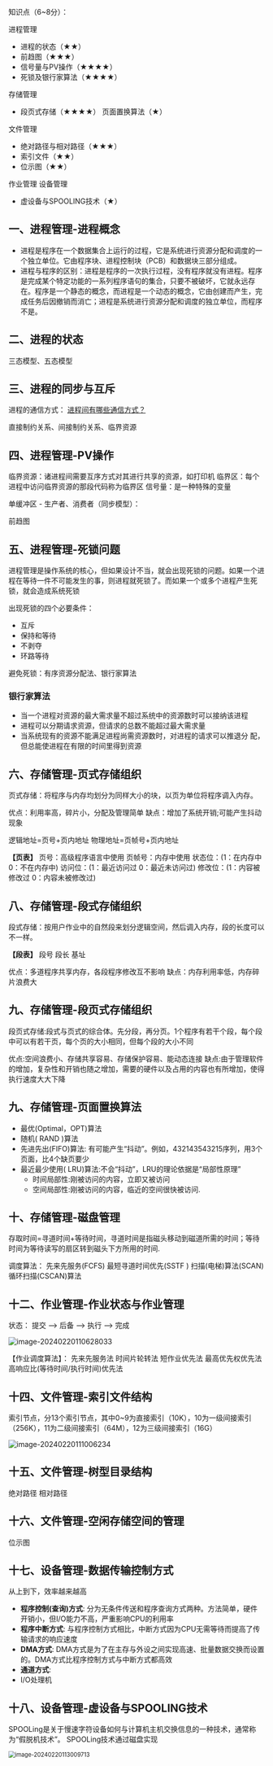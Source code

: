 知识点（6~8分）：

进程管理

* 进程的状态（★★）
* 前趋图（★★★）
* 信号量与PV操作（★★★★）
* 死锁及银行家算法（★★★★）

存储管理

* 段页式存储（★★★★）
  页面置换算法（★）

文件管理

* 绝对路径与相对路径（★★★）
* 索引文件（★★）
* 位示图（★★）

作业管理
设备管理

* 虚设备与SPOOLING技术（★）

## 一、进程管理-进程概念

* 进程是程序在一个数据集合上运行的过程，它是系统进行资源分配和调度的一个独立单位。它由程序块、进程控制块（PCB）和数据块三部分组成。
* 进程与程序的区别：进程是程序的一次执行过程，没有程序就没有进程。程序是完成某个特定功能的一系列程序语句的集合，只要不被破坏，它就永远存在。程序是一个静态的概念，而进程是一个动态的概念，它由创建而产生，完成任务后因撤销而消亡；进程是系统进行资源分配和调度的独立单位，而程序不是。

## 二、进程的状态

三态模型、五态模型

## 三、进程的同步与互斥

进程的通信方式： [进程间有哪些通信方式？](https://www.xiaolincoding.com/os/4_process/process_commu.html)

直接制约关系、间接制约关系、临界资源

## 四、进程管理-PV操作

临界资源：诸进程间需要互序方式对其进行共享的资源，如打印机
临界区：每个进程中访问临界资源的那段代码称为临界区
信号量：是一种特殊的变量

单缓冲区 - 生产者、消费者（同步模型）：

前趋图

## 五、进程管理-死锁问题

进程管理是操作系统的核心，但如果设计不当，就会出现死锁的问题。如果一个进程在等待一件不可能发生的事，则进程就死锁了。而如果一个或多个进程产生死锁，就会造成系统死锁

出现死锁的四个必要条件：

* 互斥
* 保持和等待
* 不剥夺
* 环路等待

避免死锁：有序资源分配法、银行家算法

### 银行家算法

* 当一个进程对资源的最大需求量不超过系统中的资源数时可以接纳该进程
* 进程可以分期请求资源，但请求的总数不能超过最大需求量
* 当系统现有的资源不能满足进程尚需资源数时，对进程的请求可以推退分
  配，但总能使进程在有限的时间里得到资源

## 六、存储管理-页式存储组织

页式存储：将程序与内存均划分为同样大小的块，以页为单位将程序调入内存。

优点：利用率高，碎片小，分配及管理简单
缺点：增加了系统开销;可能产生抖动现象

逻辑地址=页号+页内地址
物理地址=页帧号+页内地址

**【页表】**
页号：高级程序语言中使用
页帧号：内存中使用
状态位：(1：在内存中  0：不在内存中)
访问位：(1：最近访问过  0：最近未访问过)
修改位：(1：内容被修改过  0：内容未被修改过)

## 八、存储管理-段式存储组织

段式存储：按用户作业中的自然段来划分逻辑空间，然后调入内存，段的长度可以不一样。

**【段表】**
段号
段长
基址

优点：多道程序共享内存，各段程序修改互不影响
缺点：内存利用率低，内存碎片浪费大

## 九、存储管理-段页式存储组织

段页式存储:段式与页式的综合体。先分段，再分页。1个程序有若干个段，每个段中可以有若干页，每个页的大小相同，但每个段的大小不同

优点:空间浪费小、存储共享容易、存储保护容易、能动态连接
缺点:由于管理软件的增加，复杂性和开销也随之增加，需要的硬件以及占用的内容也有所增加，使得执行速度大大下降

## 九、存储管理-页面置换算法

* 最优(Optimal，OPT)算法
* 随机( RAND )算法
* 先进先出(FIFO)算法: 有可能产生“抖动”。例如，432143543215序列，用3个页面，比4个缺页要少
* 最近最少使用( LRU)算法:不会“抖动”，LRU的理论依据是“局部性原理”
  * 时间局部性:刚被访问的内容，立即又被访问
  * 空间局部性:刚被访问的内容，临近的空间很快被访问.

## 十、存储管理-磁盘管理

存取时间=寻道时间+等待时间，寻道时间是指磁头移动到磁道所需的时间；等待时间为等待读写的扇区转到磁头下方所用的时间.

调度算法：
先来先服务(FCFS)
最短寻道时间优先(SSTF )
扫描(电梯)算法(SCAN)
循环扫描(CSCAN)算法

## 十二、作业管理-作业状态与作业管理

状态： 提交 --> 后备 -->  执行 --> 完成

![image-20240220110628033](C:\Users\osmondy\AppData\Roaming\Typora\typora-user-images\image-20240220110628033.png)

【作业调度算法】：
先来先服务法
时间片轮转法
短作业优先法
最高优先权优先法
高响应比(等待时间/执行时间)优先法

## 十四、文件管理-索引文件结构

索引节点，分13个索引节点，其中0~9为直接索引（10K），10为一级间接索引（256K），11为二级间接索引（64M），12为三级间接索引（16G）

![image-20240220111006234](C:\Users\osmondy\AppData\Roaming\Typora\typora-user-images\image-20240220111006234.png)

## 十五、文件管理-树型目录结构

绝对路径
相对路径

## 十六、文件管理-空闲存储空间的管理

位示图

## 十七、设备管理-数据传输控制方式

从上到下，效率越来越高

* **程序控制(查询)方式**: 分为无条件传送和程序查询方式两种。方法简单，硬件开销小，但I/O能力不高，严重影响CPU的利用率
* **程序中断方式**: 与程序控制方式相比，中断方式因为CPU无需等待而提高了传输请求的响应速度
* **DMA方式**: DMA方式是为了在主存与外设之间实现高速、批量数据交换而设置的。DMA方式比程序控制方式与中断方式都高效
* **通道方式**:
* I/O处理机

## 十八、设备管理-虚设备与SPOOLING技术

SPOOLing是关于慢速字符设备如何与计算机主机交换信息的一种技术，通常称为“假脱机技术”。 SPOOLing技术通过磁盘实现

<img src="C:\Users\osmondy\AppData\Roaming\Typora\typora-user-images\image-20240220113009713.png" alt="image-20240220113009713" style="zoom: 80%;" />